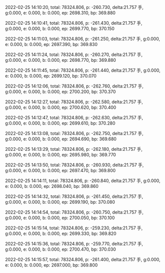 2022-02-25 14:10:20, total: 78324.806, p: -260.730, delta:21.757 手, g:0.000, e: 0.000, b: 0.000, ep: 2698.310, bp: 369.880

2022-02-25 14:10:41, total: 78324.806, p: -261.430, delta:21.757 手, g:0.000, e: 0.000, b: 0.000, ep: 2699.770, bp: 370.150

2022-02-25 14:11:03, total: 78324.806, p: -261.250, delta:21.757 手, g:0.000, e: 0.000, b: 0.000, ep: 2697.390, bp: 369.830

2022-02-25 14:11:24, total: 78324.806, p: -260.270, delta:21.757 手, g:0.000, e: 0.000, b: 0.000, ep: 2698.770, bp: 369.880

2022-02-25 14:11:45, total: 78324.806, p: -261.440, delta:21.757 手, g:0.000, e: 0.000, b: 0.000, ep: 2699.120, bp: 370.070

2022-02-25 14:12:06, total: 78324.806, p: -262.760, delta:21.757 手, g:0.000, e: 0.000, b: 0.000, ep: 2700.200, bp: 370.370

2022-02-25 14:12:27, total: 78324.806, p: -262.580, delta:21.757 手, g:0.000, e: 0.000, b: 0.000, ep: 2700.620, bp: 370.400

2022-02-25 14:12:47, total: 78324.806, p: -262.630, delta:21.757 手, g:0.000, e: 0.000, b: 0.000, ep: 2699.610, bp: 370.280

2022-02-25 14:13:08, total: 78324.806, p: -262.750, delta:21.757 手, g:0.000, e: 0.000, b: 0.000, ep: 2694.690, bp: 369.680

2022-02-25 14:13:29, total: 78324.806, p: -262.180, delta:21.757 手, g:0.000, e: 0.000, b: 0.000, ep: 2695.980, bp: 369.770

2022-02-25 14:13:50, total: 78324.806, p: -260.930, delta:21.757 手, g:0.000, e: 0.000, b: 0.000, ep: 2697.470, bp: 369.800

2022-02-25 14:14:11, total: 78324.806, p: -260.840, delta:21.757 手, g:0.000, e: 0.000, b: 0.000, ep: 2698.040, bp: 369.860

2022-02-25 14:14:32, total: 78324.806, p: -261.450, delta:21.757 手, g:0.000, e: 0.000, b: 0.000, ep: 2699.190, bp: 370.080

2022-02-25 14:14:54, total: 78324.806, p: -260.750, delta:21.757 手, g:0.000, e: 0.000, b: 0.000, ep: 2700.050, bp: 370.100

2022-02-25 14:15:14, total: 78324.806, p: -259.230, delta:21.757 手, g:0.000, e: 0.000, b: 0.000, ep: 2699.330, bp: 369.820

2022-02-25 14:15:36, total: 78324.806, p: -259.770, delta:21.757 手, g:0.000, e: 0.000, b: 0.000, ep: 2700.470, bp: 370.030

2022-02-25 14:15:57, total: 78324.806, p: -261.400, delta:21.757 手, g:0.000, e: 0.000, b: 0.000, ep: 2697.000, bp: 369.800